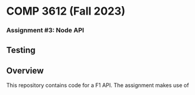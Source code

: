 # COMP 3612 (Fall 2023)
### Assignment #3: Node API

## Testing

## Overview
This repository contains code for a F1 API. The assignment makes use of 

  
